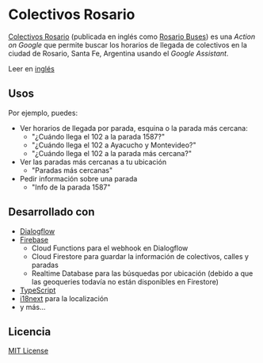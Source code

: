 # Colectivos Rosario
[Colectivos Rosario](https://assistant.google.com/services/a/uid/0000003a99e26c39?hl=es) (publicada en inglés como [Rosario Buses](https://assistant.google.com/services/a/uid/0000003a99e26c39?hl=en)) es una _Action on Google_ que permite buscar los horarios de llegada de colectivos en la ciudad de Rosario, Santa Fe, Argentina usando el _Google Assistant_.

Leer en [inglés](README.md)

## Usos
Por ejemplo, puedes:
- Ver horarios de llegada por parada, esquina o la parada más cercana:
  - "¿Cuándo llega el 102 a la parada 1587?"
  - "¿Cuándo llega el 102 a Ayacucho y Montevideo?"
  - "¿Cuándo llega el 102 a la parada más cercana?"
- Ver las paradas más cercanas a tu ubicación
  - "Paradas más cercanas"
- Pedir información sobre una parada
  - "Info de la parada 1587"

## Desarrollado con
- [Dialogflow](https://dialogflow.com/)
- [Firebase](https://firebase.google.com/)
  - Cloud Functions para el webhook en Dialogflow
  - Cloud Firestore para guardar la información de colectivos, calles y paradas
  - Realtime Database para las búsquedas por ubicación (debido a que las geoqueries todavía no están disponibles en Firestore)
- [TypeScript](https://www.typescriptlang.org/)
- [i18next](https://www.i18next.com/) para la localización
- y más...

## Licencia
[MIT License](LICENSE)